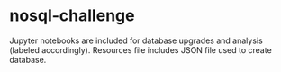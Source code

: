 # nosql-challenge

Jupyter notebooks are included for database upgrades and analysis (labeled accordingly). Resources file includes JSON file used to create database.
